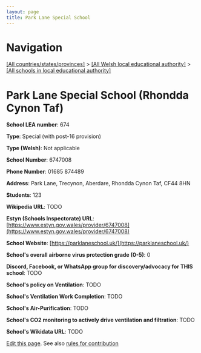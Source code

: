 ```yaml
---
layout: page
title: Park Lane Special School
---
```

# Navigation

[[All countries/states/provinces]](../../..) > [[All Welsh local educational authority]](../..) > [[All schools in local educational authority]](..)

# Park Lane Special School (Rhondda Cynon Taf)

**School LEA number**: 674

**Type**: Special (with post-16 provision)

**Type (Welsh)**: Not applicable

**School Number**: 6747008

**Phone Number**: 01685 874489

**Address**: Park Lane, Trecynon, Aberdare, Rhondda Cynon Taf, CF44 8HN

**Students**: 123

**Wikipedia URL**: TODO

**Estyn (Schools Inspectorate) URL**: [https://www.estyn.gov.wales/provider/6747008](https://www.estyn.gov.wales/provider/6747008)

**School Website**: [https://parklaneschool.uk/](https://parklaneschool.uk/)

**School's overall airborne virus protection grade (0-5)**: 0

**Discord, Facebook, or WhatsApp group for discovery/advocacy for THIS school**: TODO

**School's policy on Ventilation**: TODO

**School's Ventilation Work Completion**: TODO

**School's Air-Purification**: TODO

**School's CO2 monitoring to actively drive ventilation and filtration**: TODO

**School's Wikidata URL**: TODO




[Edit this page](https://github.com/VentilationProject/Wales/edit/prif/./Rhondda_Cynon_Taf/Park_Lane_Special_School.md). See also [rules for contribution](../../../contribution-rules/)
